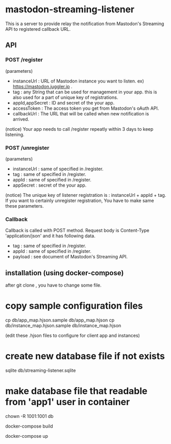 
# mastodon-streaming-listener

This is a server to provide relay the notification from Mastodon's Streaming API to registered callback URL.

## API

### POST /register 

(parameters)
- instanceUrl : URL of Mastodon instance you want to listen. ex) https://mastodon.juggler.jp .
- tag : any String that can be used for management in your app. this is also used for a part of unique key of registrations.
- appId,appSecret : ID and secret of the your app.
- accessToken : The access token you get from Mastodon's oAuth API.
- callbackUrl : The URL that will be called when new notification is arrived.

(notice)
Your app needs to call /register repeatly within 3 days to keep listening.

### POST /unregister

(parameters)
- instanceUrl : same of specified in /register.
- tag : same of specified in /register.
- appId : same of specified in /register.
- appSecret : secret of the your app.

(notice)
The unique key of listener registration is : instanceUrl + appId + tag.
If you want to certainly unregister registration, You have to make same these parameters.

### Callback
Callback is called with POST method.
Request body is Content-Type 'application/json' and it has following data.

- tag : same of specified in /register.
- appId : same of specified in /register.
- payload : see document of Mastodon's Streaming API.


## installation (using docker-compose)

after git clone , you have to change some file.

# copy sample configuration files
cp db/app_map.hjson.sample db/app_map.hjson
cp db/instance_map.hjson.sample db/instance_map.hjson

(edit these .hjson files to configure for client app and instances)

# create new database file if not exists
sqlite db/streaming-listener.sqlite

# make database file that readable from 'app1' user in container
chown -R 1001:1001 db


docker-compose build

docker-compose up

